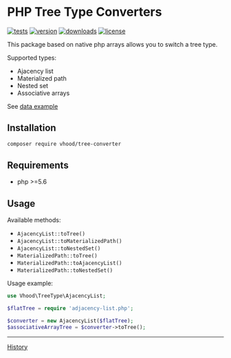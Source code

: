 # PHP Tree Type Converters

[![tests](https://img.shields.io/github/workflow/status/vhood/php-tree-converter/tests)](/actions)
[![version](https://img.shields.io/packagist/v/vhood/tree-converter)](https://packagist.org/packages/vhood/tree-converter)
[![downloads](https://img.shields.io/packagist/dt/vhood/tree-converter)](https://packagist.org/packages/vhood/tree-converter)
[![license](https://img.shields.io/github/license/vhood/php-tree-converter)](/LICENSE)

This package based on native php arrays allows you to switch a tree type.

Supported types:

- Ajacency list
- Materialized path
- Nested set
- Associative arrays

See [data example](/tests/data/)

## Installation

```bash
composer require vhood/tree-converter
```

## Requirements

- php >=5.6

## Usage

Available methods:

- `AjacencyList::toTree()`
- `AjacencyList::toMaterializedPath()`
- `AjacencyList::toNestedSet()`
- `MaterializedPath::toTree()`
- `MaterializedPath::toAjacencyList()`
- `MaterializedPath::toNestedSet()`

Usage example:

```php
use Vhood\TreeType\AjacencyList;

$flatTree = require 'adjacency-list.php';

$converter = new AjacencyList($flatTree);
$associativeArrayTree = $converter->toTree();
```

---

[History](/CHANGELOG.md)

